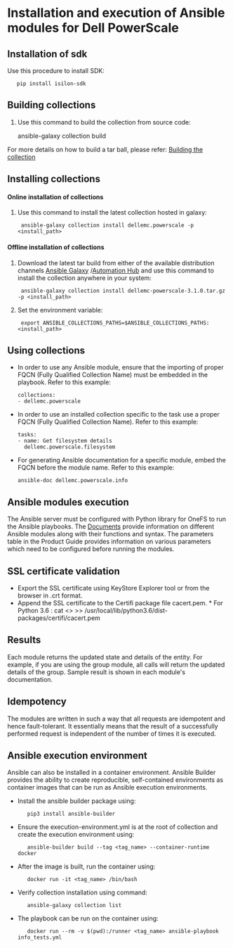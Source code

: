 <!--
Copyright (c) 2024 Dell Inc., or its subsidiaries. All Rights Reserved.

Licensed under the Apache License, Version 2.0 (the "License");
you may not use this file except in compliance with the License.
You may obtain a copy of the License at

    http://www.apache.org/licenses/LICENSE-2.0
-->

# Installation and execution of Ansible modules for Dell PowerScale

## Installation of sdk
Use this procedure to install SDK:
  
       pip install isilon-sdk
  
## Building collections
  1. Use this command to build the collection from source code:
    
        ansible-galaxy collection build

   For more details on how to build a tar ball, please refer: [Building the collection](https://docs.ansible.com/ansible/latest/dev_guide/developing_collections_distributing.html#building-your-collection-tarball)


## Installing collections
#### Online installation of collections 
  1. Use this command to install the latest collection hosted in galaxy:

	      ansible-galaxy collection install dellemc.powerscale -p <install_path>

  #### Offline installation of collections
  1. Download the latest tar build from either of the available distribution channels [Ansible Galaxy](https://galaxy.ansible.com/dellemc/powerscale) /[Automation Hub](https://console.redhat.com/ansible/automation-hub/repo/published/dellemc/powerscale) and use this command to install the collection anywhere in your system:

	      ansible-galaxy collection install dellemc-powerscale-3.1.0.tar.gz -p <install_path>

  2. Set the environment variable:

	      export ANSIBLE_COLLECTIONS_PATHS=$ANSIBLE_COLLECTIONS_PATHS:<install_path>

## Using collections

  * In order to use any Ansible module, ensure that the importing of proper FQCN (Fully Qualified Collection Name) must be embedded in the playbook.
   Refer to this example:
 
        collections:
        - dellemc.powerscale

  * In order to use an installed collection specific to the task use a proper FQCN (Fully Qualified Collection Name). Refer to this example:

        tasks:
        - name: Get filesystem details
          dellemc.powerscale.filesystem
    
  * For generating Ansible documentation for a specific module, embed the FQCN  before the module name. Refer to this example:
        
        ansible-doc dellemc.powerscale.info


## Ansible modules execution

The Ansible server must be configured with Python library for OneFS to run the Ansible playbooks. The [Documents](https://github.com/dell/ansible-powerscale/blob/main/docs) provide information on different Ansible modules along with their functions and syntax. The parameters table in the Product Guide provides information on various parameters which need to be configured before running the modules.

## SSL certificate validation

* Export the SSL certificate using KeyStore Explorer tool or from the browser in .crt format.
* Append the SSL certificate to the Certifi package file cacert.pem.
      * For Python 3.6 : cat <> >> /usr/local/lib/python3.6/dist-packages/certifi/cacert.pem

## Results
Each module returns the updated state and details of the entity. 
For example, if you are using the group module, all calls will return the updated details of the group.
Sample result is shown in each module's documentation.

## Idempotency
The modules are written in such a way that all requests are idempotent and hence fault-tolerant. It essentially means that the result of a successfully performed request is independent of the number of times it is executed.

## Ansible execution environment

Ansible can also be installed in a container environment. Ansible Builder provides the ability to create reproducible, self-contained environments as container images that can be run as Ansible execution environments.
* Install the ansible builder package using:

         pip3 install ansible-builder

* Ensure the execution-environment.yml is at the root of collection and create the execution environment using:

         ansible-builder build --tag <tag_name> --container-runtime docker

* After the image is built, run the container using:

         docker run -it <tag_name> /bin/bash

* Verify collection installation using command:

         ansible-galaxy collection list

* The playbook can be run on the container using:

         docker run --rm -v $(pwd):/runner <tag_name> ansible-playbook info_tests.yml
